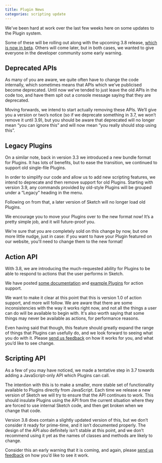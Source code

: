 ```yaml
---
title: Plugin News
categories: scripting update
---
```


We've been hard at work over the last few weeks here on some updates to the Plugin system.

Some of these will be rolling out along with the upcoming 3.8 release, [which is now in beta](http://www.sketchapp.com/beta/). Others will come later, but in both cases, we wanted to give everyone in the developer community some early warning.

## Deprecated APIs

As many of you are aware, we quite often have to change the code internally, which sometimes means that APIs which we’ve publicised become deprecated. Until now we’ve tended to just leave the old APIs in the code too, and have them spit out a console message saying that they are deprecated.

Moving forwards, we intend to start actually removing these APIs. We’ll give you a version or two’s notice (so if we deprecate something in 3.7, we won’t remove it until 3.9), but you should be aware that deprecated will no longer mean “you can ignore this” and will now mean “you really should stop using this”.

## Legacy Plugins

On a similar note, back in version 3.3 we introduced a new bundle format for Plugins. It has lots of benefits, but to ease the transition, we continued to support old single-file Plugins.

In order to simplify our code and allow us to add new scripting features, we intend to deprecate and then remove support for old Plugins. Starting with version 3.9, any commands provided by old-style Plugins will be grouped under a “Legacy” heading in the menu.

Following on from that, a later version of Sketch will no longer load old Plugins.

We encourage you to move your Plugins over to the new format now! It’s a pretty simple job, and it will future-proof you.

We're sure that you are completely sold on this change by now, but one more little nudge, just in case: if you want to have your Plugin featured on our website, you'll need to change them to the new format!

## Action API

With 3.8, we are introducing the much-requested ability for Plugins to be able to respond to actions that the user performs in Sketch.

We have posted [some documentation](/reference/action/) and [example Plugins](https://github.com/BohemianCoding/SketchAPI/tree/develop/examples/) for action support.

We want to make it clear at this point that this is version 1.0 of action support, and more will follow. We are aware that there are some inconsistencies with the way it works right now, and not all the things a user can do will be available to begin with. It's also worth saying that some things may never be available as actions, for performance reasons.

Even having said that though, this feature should greatly expand the range of things that Plugins can usefully do, and we look forward to seeing what you do with it. Please [send us feedback](mailto:mail@sketch.com) on how it works for you, and what you’d like to see change.

## Scripting API

As a few of you may have noticed, we made a tentative step in 3.7 towards adding a JavaScript-only API which Plugins can call.

The intention with this is to make a smaller, more stable set of functionality available to Plugins directly from JavaScript. Each time we release a new version of Sketch we will try to ensure that the API continues to work. This should insulate Plugins using the API from the current situation where they are forced to use internal Sketch code, and then get broken when we change that code.

Version 3.8 does contain a slightly updated version of this, but we don’t consider it ready for prime-time, and it isn’t documented properly. The design of the API also definitely isn’t stable at this point, and we don’t recommend using it yet as the names of classes and methods are likely to change.

Consider this an early warning that it is coming, and again, please [send us feedback](mailto:mail@sketch.com) on how you’d like to see it work.
